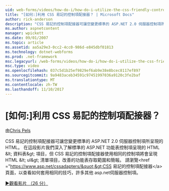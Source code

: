 ```yaml
---
uid: web-forms/videos/how-do-i/how-do-i-utilize-the-css-friendly-control-adapters
title: "[如何:]利用 CSS 易記的控制項配接器？ | Microsoft Docs"
author: rick-anderson
description: "CSS 易記的控制項配接器可讓您變更標準的 ASP.NET 2.0 伺服器控制項所呈現的 HTML。 在這段影片我們了解 stan..."
ms.author: aspnetcontent
manager: wpickett
ms.date: 09/01/2007
ms.topic: article
ms.assetid: aa5a29e3-0cc2-4cc0-986d-e845dbf01813
ms.technology: dotnet-webforms
ms.prod: .net-framework
msc.legacyurl: /web-forms/videos/how-do-i/how-do-i-utilize-the-css-friendly-control-adapters
msc.type: video
ms.openlocfilehash: 037c5d1b25ef9829ef6ab9e38e8bcec8117ef897
ms.sourcegitcommit: 9a9483aceb34591c97451997036a9120c3fe2baf
ms.translationtype: MT
ms.contentlocale: zh-TW
ms.lasthandoff: 11/10/2017
---
```

<a name="how-do-i-utilize-the-css-friendly-control-adapters"></a>[如何:]利用 CSS 易記的控制項配接器？
====================
由[Chris Pels](https://twitter.com/chrispels)

CSS 易記的控制項配接器可讓您變更標準的 ASP.NET 2.0 伺服器控制項所呈現的 HTML。 在這段影片我們深入了解標準的 ASP.NET 功能表控制項呈現的 HTML &amp;lt; 資料表&amp;gt; 項目，但 CSS 易記的控制項配接器使用相同的控制項將會呈現 HTML &amp;lt; ul&amp;gt; 清單項目，改善的功能表存取範圍和簡報。 請瀏覽&lt;href =&quot;https://www.asp.net/cssadapters/&quot;&gt;CSS 易記的控制項配接器&lt;/a&gt;頁面，以查看如何套用相同的技巧，許多其他 asp.net伺服器控制項。

[&#9654;觀看影片 （26 分）](https://channel9.msdn.com/Blogs/ASP-NET-Site-Videos/how-do-i-utilize-the-css-friendly-control-adapters)

